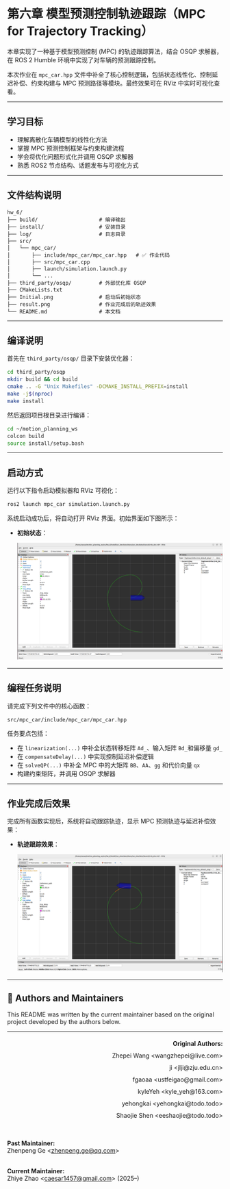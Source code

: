 # 第六章 模型预测控制轨迹跟踪（MPC for Trajectory Tracking）

本章实现了一种基于模型预测控制 (MPC) 的轨迹跟踪算法，结合 OSQP 求解器，在 ROS 2 Humble 环境中实现了对车辆的预测跟踪控制。

本次作业在 `mpc_car.hpp` 文件中补全了核心控制逻辑，包括状态线性化、控制延迟补偿、约束构建与 MPC 预测路径等模块。最终效果可在 RViz 中实时可视化查看。

---

## 学习目标

- 理解离散化车辆模型的线性化方法  
- 掌握 MPC 预测控制框架与约束构建流程  
- 学会将优化问题形式化并调用 OSQP 求解器  
- 熟悉 ROS2 节点结构、话题发布与可视化方式  

---

## 文件结构说明

```
hw_6/
├── build/                    # 编译输出
├── install/                  # 安装目录
├── log/                      # 日志目录
├── src/
│   └── mpc_car/
│       ├── include/mpc_car/mpc_car.hpp   # ✅ 作业代码
│       ├── src/mpc_car.cpp
│       ├── launch/simulation.launch.py
│       └── ...
├── third_party/osqp/         # 外部优化库 OSQP
├── CMakeLists.txt
├── Initial.png               # 启动后初始状态
├── result.png                # 作业完成后的轨迹效果
└── README.md                 # 本文档
```

---

## 编译说明

首先在 `third_party/osqp/` 目录下安装优化器：

```bash
cd third_party/osqp
mkdir build && cd build
cmake .. -G "Unix Makefiles" -DCMAKE_INSTALL_PREFIX=install
make -j$(nproc)
make install
```

然后返回项目根目录进行编译：

```bash
cd ~/motion_planning_ws
colcon build
source install/setup.bash
```

---

## 启动方式

运行以下指令启动模拟器和 RViz 可视化：

```bash
ros2 launch mpc_car simulation.launch.py
```

系统启动成功后，将自动打开 RViz 界面。初始界面如下图所示：

- **初始状态**：

  ![](./Initial.png)

---

## 编程任务说明

请完成下列文件中的核心函数：

```
src/mpc_car/include/mpc_car/mpc_car.hpp
```

任务要点包括：

- 在 `linearization(...)` 中补全状态转移矩阵 `Ad_`、输入矩阵 `Bd_`和偏移量 `gd_`
- 在 `compensateDelay(...)` 中实现控制延迟补偿逻辑
- 在 `solveQP(...)` 中补全 MPC 中的大矩阵 `BB`、`AA`、`gg` 和代价向量 `qx`
- 构建约束矩阵，并调用 OSQP 求解器

---

## 作业完成后效果

完成所有函数实现后，系统将自动跟踪轨迹，显示 MPC 预测轨迹与延迟补偿效果：

- **轨迹跟踪效果**：

  ![](./result.png)

---

## 👥 Authors and Maintainers

This README was written by the current maintainer based on the original project developed by the authors below.

<hr/>

<p align="right" style="line-height: 2.0; font-size: 14px;">
  <strong>Original Authors:</strong><br>
  Zhepei Wang &lt;wangzhepei@live.com&gt;<br>
  ji &lt;jlji@zju.edu.cn&gt;<br>
  fgaoaa &lt;ustfeigao@gmail.com&gt;<br>
  kyleYeh &lt;kyle_yeh@163.com&gt;<br>
  yehongkai &lt;yehongkai@todo.todo&gt;<br>
  Shaojie Shen &lt;eeshaojie@todo.todo&gt;<br><br>

  <strong>Past Maintainer:</strong><br>
  Zhenpeng Ge &lt;<a href="mailto:zhenpeng.ge@qq.com">zhenpeng.ge@qq.com</a>&gt;<br><br>

  <strong>Current Maintainer:</strong><br>
  Zhiye Zhao &lt;<a href="mailto:caesar1457@gmail.com">caesar1457@gmail.com</a>&gt; (2025–)
</p>

